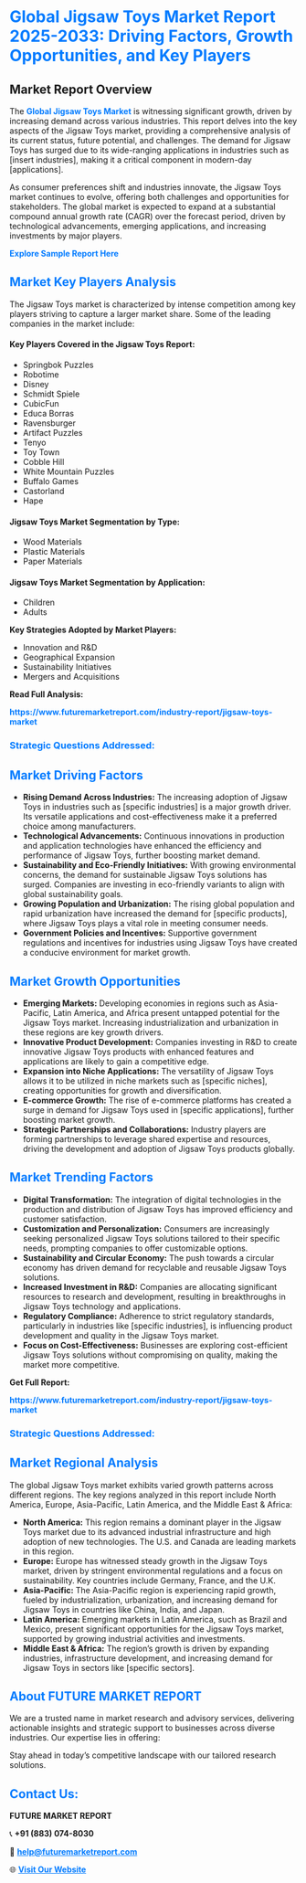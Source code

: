 <h1 style="color: #007BFF;">Global Jigsaw Toys Market Report 2025-2033: Driving Factors, Growth Opportunities, and Key Players</h1>

<section id="overview">
<h2>Market Report Overview</h2>
<p>The <a href="https://www.futuremarketreport.com/industry-report/jigsaw-toys-market" style="color: #007BFF; text-decoration: none;"><strong>Global Jigsaw Toys Market</strong></a> is witnessing significant growth, driven by increasing demand across various industries. This report delves into the key aspects of the Jigsaw Toys market, providing a comprehensive analysis of its current status, future potential, and challenges. The demand for Jigsaw Toys has surged due to its wide-ranging applications in industries such as [insert industries], making it a critical component in modern-day [applications].</p>
<p>As consumer preferences shift and industries innovate, the Jigsaw Toys market continues to evolve, offering both challenges and opportunities for stakeholders. The global market is expected to expand at a substantial compound annual growth rate (CAGR) over the forecast period, driven by technological advancements, emerging applications, and increasing investments by major players.</p>
</section>

<section id="overview">
<p><a href="https://www.futuremarketreport.com/request-sample/reportId=97027" style="color: #007BFF; text-decoration: none;"><strong>Explore Sample Report Here</strong></a></p>
</section>

<section id="key-players">
<h2 style="color: #007BFF;">Market Key Players Analysis</h2>
<p>The Jigsaw Toys market is characterized by intense competition among key players striving to capture a larger market share. Some of the leading companies in the market include:</p>
<h4>Key Players Covered in the Jigsaw Toys Report:</h4>
<ul><li>Springbok Puzzles</li><li>Robotime</li><li>Disney</li><li>Schmidt Spiele</li><li>CubicFun</li><li>Educa Borras</li><li>Ravensburger</li><li>Artifact Puzzles</li><li>Tenyo</li><li>Toy Town</li><li>Cobble Hill</li><li>White Mountain Puzzles</li><li>Buffalo Games</li><li>Castorland</li><li>Hape</li></ul>
<h4>Jigsaw Toys Market Segmentation by Type:</h4>
<ul><li>Wood Materials</li><li>Plastic Materials</li><li>Paper Materials</li></ul>

<h4>Jigsaw Toys Market Segmentation by Application:</h4>
<ul><li>Children</li><li>Adults</li></ul>
<p><strong>Key Strategies Adopted by Market Players:</strong></p>
<ul>
<li>Innovation and R&D</li>
<li>Geographical Expansion</li>
<li>Sustainability Initiatives</li>
<li>Mergers and Acquisitions</li>
</ul>
</section>

<section>
<p><strong>Read Full Analysis: </strong></p><a href="https://www.futuremarketreport.com/industry-report/jigsaw-toys-market" style="color: #007BFF; text-decoration: none;"><strong>https://www.futuremarketreport.com/industry-report/jigsaw-toys-market</strong></a>
<h3 style="color: #007BFF;">Strategic Questions Addressed:</h3>
</section>

<section id="driving-factors">
<h2 style="color: #007BFF;">Market Driving Factors</h2>
<ul>
<li><strong>Rising Demand Across Industries:</strong> The increasing adoption of Jigsaw Toys in industries such as [specific industries] is a major growth driver. Its versatile applications and cost-effectiveness make it a preferred choice among manufacturers.</li>
<li><strong>Technological Advancements:</strong> Continuous innovations in production and application technologies have enhanced the efficiency and performance of Jigsaw Toys, further boosting market demand.</li>
<li><strong>Sustainability and Eco-Friendly Initiatives:</strong> With growing environmental concerns, the demand for sustainable Jigsaw Toys solutions has surged. Companies are investing in eco-friendly variants to align with global sustainability goals.</li>
<li><strong>Growing Population and Urbanization:</strong> The rising global population and rapid urbanization have increased the demand for [specific products], where Jigsaw Toys plays a vital role in meeting consumer needs.</li>
<li><strong>Government Policies and Incentives:</strong> Supportive government regulations and incentives for industries using Jigsaw Toys have created a conducive environment for market growth.</li>
</ul>
</section>

<section id="growth-opportunities">
<h2 style="color: #007BFF;">Market Growth Opportunities</h2>
<ul>
<li><strong>Emerging Markets:</strong> Developing economies in regions such as Asia-Pacific, Latin America, and Africa present untapped potential for the Jigsaw Toys market. Increasing industrialization and urbanization in these regions are key growth drivers.</li>
<li><strong>Innovative Product Development:</strong> Companies investing in R&D to create innovative Jigsaw Toys products with enhanced features and applications are likely to gain a competitive edge.</li>
<li><strong>Expansion into Niche Applications:</strong> The versatility of Jigsaw Toys allows it to be utilized in niche markets such as [specific niches], creating opportunities for growth and diversification.</li>
<li><strong>E-commerce Growth:</strong> The rise of e-commerce platforms has created a surge in demand for Jigsaw Toys used in [specific applications], further boosting market growth.</li>
<li><strong>Strategic Partnerships and Collaborations:</strong> Industry players are forming partnerships to leverage shared expertise and resources, driving the development and adoption of Jigsaw Toys products globally.</li>
</ul>
</section>

<section id="trending-factors">
<h2 style="color: #007BFF;">Market Trending Factors</h2>
<ul>
<li><strong>Digital Transformation:</strong> The integration of digital technologies in the production and distribution of Jigsaw Toys has improved efficiency and customer satisfaction.</li>
<li><strong>Customization and Personalization:</strong> Consumers are increasingly seeking personalized Jigsaw Toys solutions tailored to their specific needs, prompting companies to offer customizable options.</li>
<li><strong>Sustainability and Circular Economy:</strong> The push towards a circular economy has driven demand for recyclable and reusable Jigsaw Toys solutions.</li>
<li><strong>Increased Investment in R&D:</strong> Companies are allocating significant resources to research and development, resulting in breakthroughs in Jigsaw Toys technology and applications.</li>
<li><strong>Regulatory Compliance:</strong> Adherence to strict regulatory standards, particularly in industries like [specific industries], is influencing product development and quality in the Jigsaw Toys market.</li>
<li><strong>Focus on Cost-Effectiveness:</strong> Businesses are exploring cost-efficient Jigsaw Toys solutions without compromising on quality, making the market more competitive.</li>
</ul>
</section>

<section>
<p><strong>Get Full Report: </strong></p><a href="https://www.futuremarketreport.com/industry-report/jigsaw-toys-market" style="color: #007BFF; text-decoration: none;"><strong>https://www.futuremarketreport.com/industry-report/jigsaw-toys-market</strong></a>
<h3 style="color: #007BFF;">Strategic Questions Addressed:</h3>
</section>


<section id="regional-analysis">
<h2 style="color: #007BFF;">Market Regional Analysis</h2>
<p>The global Jigsaw Toys market exhibits varied growth patterns across different regions. The key regions analyzed in this report include North America, Europe, Asia-Pacific, Latin America, and the Middle East & Africa:</p>
<ul>
<li><strong>North America:</strong> This region remains a dominant player in the Jigsaw Toys market due to its advanced industrial infrastructure and high adoption of new technologies. The U.S. and Canada are leading markets in this region.</li>
<li><strong>Europe:</strong> Europe has witnessed steady growth in the Jigsaw Toys market, driven by stringent environmental regulations and a focus on sustainability. Key countries include Germany, France, and the U.K.</li>
<li><strong>Asia-Pacific:</strong> The Asia-Pacific region is experiencing rapid growth, fueled by industrialization, urbanization, and increasing demand for Jigsaw Toys in countries like China, India, and Japan.</li>
<li><strong>Latin America:</strong> Emerging markets in Latin America, such as Brazil and Mexico, present significant opportunities for the Jigsaw Toys market, supported by growing industrial activities and investments.</li>
<li><strong>Middle East & Africa:</strong> The region’s growth is driven by expanding industries, infrastructure development, and increasing demand for Jigsaw Toys in sectors like [specific sectors].</li>
</ul>
</section>

<footer>
<h2 style="color: #007BFF;">About FUTURE MARKET REPORT</h2>
<p>We are a trusted name in market research and advisory services, delivering actionable insights and strategic support to businesses across diverse industries. Our expertise lies in offering:</p>

<p>Stay ahead in today’s competitive landscape with our tailored research solutions.</p>

<h2 style="color: #007BFF;">Contact Us:</h2>
<p><strong>FUTURE MARKET REPORT</strong></p>
<p>📞 <strong>+91 (883) 074-8030</strong></p>
<p>📧 <strong><a href="mailto:help@futuremarketreport.com" style="color: #007BFF;">help@futuremarketreport.com</a></strong></p>
<p>🌐 <strong><a href="https://www.futuremarketreport.com/" style="color: #007BFF;">Visit Our Website</a></strong></p>
</footer>